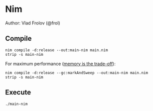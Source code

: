 # Nim

Author: Vlad Frolov (@frol)

## Compile

```
nim compile -d:release --out:main-nim main.nim
strip -s main-nim
```

For maximum performance ([memory is the trade-off](https://github.com/frol/completely-unscientific-benchmarks/pull/1#issuecomment-388803315)):

```
nim compile -d:release --gc:markAndSweep --out:main-nim main.nim
strip -s main-nim
```

## Execute

```
./main-nim
```
